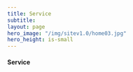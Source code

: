 ```yaml
---
title: Service
subtitle: 
layout: page
hero_image: "/img/sitev1.0/home03.jpg"
hero_height: is-small
---
```


#### Service
